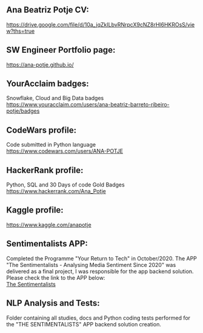 ## Ana Beatriz Potje CV:
https://drive.google.com/file/d/10a_jqZkILbvRNrpcX9cNZ8rHl6HKROsS/view?ths=true

## SW Engineer Portfolio page:
https://ana-potje.github.io/

## YourAcclaim badges: 
Snowflake, Cloud and Big Data badges<br /> 
https://www.youracclaim.com/users/ana-beatriz-barreto-ribeiro-potje/badges

## CodeWars profile: 
Code submitted in  Python language<br /> 
https://www.codewars.com/users/ANA-POTJE

## HackerRank profile: 
Python, SQL and 30 Days of code Gold Badges<br /> 
https://www.hackerrank.com/Ana_Potje

## Kaggle profile:
https://www.kaggle.com/anapotje

## Sentimentalists APP: 
Completed the Programme "Your Return to Tech" in October/2020. The APP "The Sentimentalists - Analysing Media Sentiment Since 2020" was delivered as a final project, I was responsible for the app backend solution. Please check the link to the APP below:<br />
[The Sentimentalists](https://thesentimentalists.github.io)

## NLP Analysis and Tests:
Folder containing all studies, docs and Python coding tests performed for the "THE SENTIMENTALISTS" APP backend solution creation.
